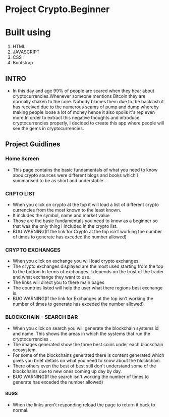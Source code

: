 # Project Crypto.Beginner
# Built using
<ol>
<li>HTML</li>
<li>JAVASCRIPT</li>
<li>CSS</li>
<li>Bootstrap</li>
</ol>


## INTRO 
  * In this day and age 99% of people are scared when they hear about cryptocurrencies.Whenever someone mentions Bitcoin they are normally shaken to the core. Nobody blames them due to the backlash it has received due to the numerous scams of pump and dump whereby making people loose a lot of money hence it  also spoils it's rep even more.In order to extract this negative thoughts and introduce cryptocurrencies properly, I decided to create this app where people will see the gems in cryptocurrencies.

## Project Guidlines

### Home Screen
* This page contains the basic fundamentals of what you need   to  know abou crypto sources were different blogs and books which I summarised to be as short and understable .

### CRPTO LIST
* When you click on crypto at the top it will load a list of different crypto currencies from the most known to the least known.
* It includes the symbol, name and market value
* Those are the basic fundamentals you need to know as a beginner so that was the only thing I included in the crypto list.
* BUG WARNING(If the link for Crypto at the top isn't working the number of times to generate has exceded the number allowed)

### CRYPTO EXCHANGES
* When you click on exchange you will load crypto exchanges.
* The crypto exchanges displayed are the most used starting from the top to the bottom.In terms of exchanges it depends on the trust of the trader and what exchange they want to use.
* The links will direct you to there main pages
* The countries listed will help the user what there regions best exchange is.
* BUG WARNING(If the link for Exchanges at the top isn't working the number of times to generate has exceded the number allowed)

### BLOCKCHAIN - SEARCH BAR
* When you click on search you will generate the blockchain systems id and name. This shows the areas in which the systems that run the cryptocurrencies .
* The images generated show the three best coins under each blockchain ecosystem.
* For some of the blockchains generated there is content generated which gives you brief details on what you need to know about the blockchain.
* There others even the best of best still don't understand some of the blockchains due to new ones coming up day by day.
* BUG WARNING(If the search  isn't working the number of times to generate has exceded the number allowed)

#### BUGS
* When the links aren't responding reload the page to return it back to normal.





   